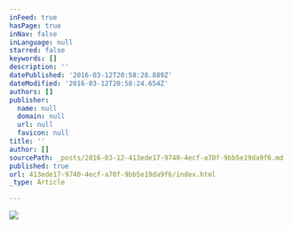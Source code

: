 ```yaml
---
inFeed: true
hasPage: true
inNav: false
inLanguage: null
starred: false
keywords: []
description: ''
datePublished: '2016-03-12T20:58:28.889Z'
dateModified: '2016-03-12T20:58:24.654Z'
authors: []
publisher:
  name: null
  domain: null
  url: null
  favicon: null
title: ''
author: []
sourcePath: _posts/2016-03-12-413ede17-9740-4ecf-a70f-9bb5e19da9f6.md
published: true
url: 413ede17-9740-4ecf-a70f-9bb5e19da9f6/index.html
_type: Article

---
```

![](https://the-grid-user-content.s3-us-west-2.amazonaws.com/33948e1b-99e2-453a-bd2f-a4742ba0dbcd.jpg)